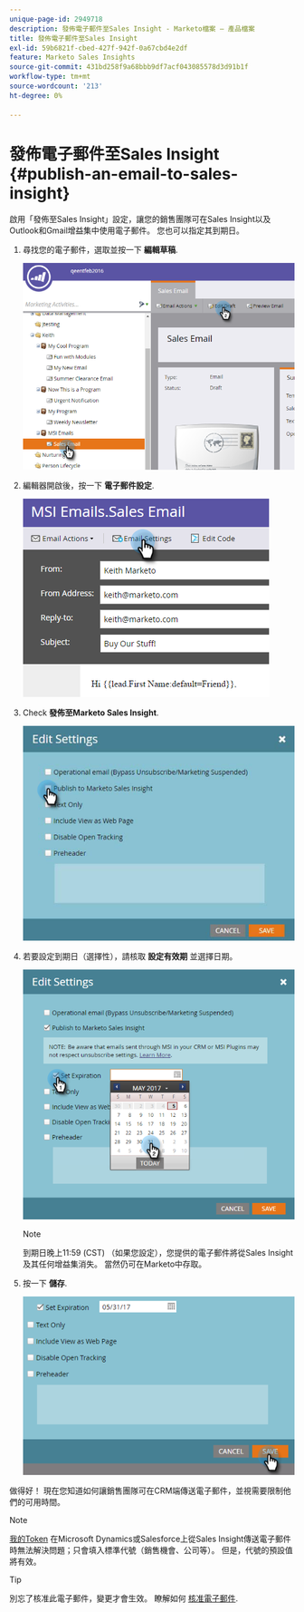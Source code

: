 ```yaml
---
unique-page-id: 2949718
description: 發佈電子郵件至Sales Insight - Marketo檔案 — 產品檔案
title: 發佈電子郵件至Sales Insight
exl-id: 59b6821f-cbed-427f-942f-0a67cbd4e2df
feature: Marketo Sales Insights
source-git-commit: 431bd258f9a68bbb9df7acf043085578d3d91b1f
workflow-type: tm+mt
source-wordcount: '213'
ht-degree: 0%

---
```


# 發佈電子郵件至Sales Insight {#publish-an-email-to-sales-insight}

啟用「發佈至Sales Insight」設定，讓您的銷售團隊可在Sales Insight以及Outlook和Gmail增益集中使用電子郵件。 您也可以指定其到期日。

1. 尋找您的電子郵件，選取並按一下 **編輯草稿**.

   ![](assets/one.png)

1. 編輯器開啟後，按一下 **電子郵件設定**.

   ![](assets/two.png)

1. Check **發佈至Marketo Sales Insight**.

   ![](assets/three.png)

1. 若要設定到期日（選擇性），請核取 **設定有效期** 並選擇日期。

   ![](assets/four.png)

   >[!NOTE]
   >
   >到期日晚上11:59 (CST) （如果您設定），您提供的電子郵件將從Sales Insight及其任何增益集消失。 當然仍可在Marketo中存取。

1. 按一下 **儲存**.

   ![](assets/five.png)

做得好！ 現在您知道如何讓銷售團隊可在CRM端傳送電子郵件，並視需要限制他們的可用時間。

>[!NOTE]
>
>[我的Token](/help/marketo/product-docs/core-marketo-concepts/programs/tokens/understanding-my-tokens-in-a-program.md) 在Microsoft Dynamics或Salesforce上從Sales Insight傳送電子郵件時無法解決問題；只會填入標準代號（銷售機會、公司等）。 但是，代號的預設值將有效。

>[!TIP]
>
>別忘了核准此電子郵件，變更才會生效。 瞭解如何 [核准電子郵件](/help/marketo/product-docs/email-marketing/general/creating-an-email/approve-an-email.md).
